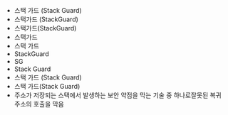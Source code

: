 - 스택 가드 (Stack Guard)
- 스택가드 (StackGuard)
- 스택가드(StackGuard)
- 스택가드
- 스택 가드
- StackGuard
- SG
- Stack Guard
- 스택 가드 (Stack Guard)
- 스택 가드(Stack Guard)
- 주소가 저장되는 스택에서 발생하는 보안 약점을 막는 기술 중 하나로잘못된 복귀 주소의 호출을 막음